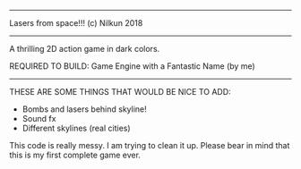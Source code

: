 *************************************************
Lasers from space!!!
(c) Nilkun 2018
*************************************************

A thrilling 2D action game in dark colors.

REQUIRED TO BUILD: Game Engine with a Fantastic Name (by me)

*************************************************

THESE ARE SOME THINGS THAT WOULD BE NICE TO ADD:
* Bombs and lasers behind skyline!
* Sound fx
* Different skylines (real cities)

This code is really messy. I am trying to clean it up.
Please bear in mind that this is my first complete game ever.
